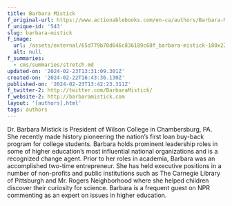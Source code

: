 ```yaml
---
title: Barbara Mistick
f_original-url: https://www.actionablebooks.com/en-ca/authors/Barbara-Mistick/
f_unique-id: '543'
slug: barbara-mistick
f_image:
  url: /assets/external/65d779b70d646c836189c68f_barbara-mistick-180x220.jpeg
  alt: null
f_summaries:
  - cms/summaries/stretch.md
updated-on: '2024-02-23T13:31:09.301Z'
created-on: '2024-02-22T16:43:36.130Z'
published-on: '2024-02-23T13:42:23.311Z'
f_twitter-2: http://twitter.com/BarbaraMistick/
f_website-2: http://barbaramistick.com
layout: '[authors].html'
tags: authors
---
```


Dr. Barbara Mistick is President of Wilson College in Chambersburg, PA. She recently made history pioneering the nation’s first loan buy-back program for college students. Barbara holds prominent leadership roles in some of higher education’s most influential national organizations and is a recognized change agent. Prior to her roles in academia, Barbara was an accomplished two-time entrepreneur. She has held executive positions in a number of non-profits and public institutions such as The Carnegie Library of Pittsburgh and Mr. Rogers Neighborhood where she helped children discover their curiosity for science. Barbara is a frequent guest on NPR commenting as an expert on issues in higher education.
